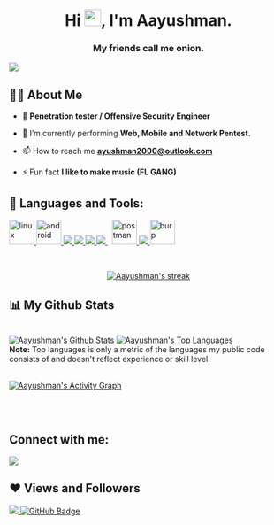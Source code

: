 <h1 align="center">Hi <img src="https://raw.githubusercontent.com/MartinHeinz/MartinHeinz/master/wave.gif" width="30px">, I'm Aayushman. </h1>
<h3 align="center"> My friends call me onion.</h3>

![](https://komarev.com/ghpvc/?username=AayushmanThapaMagar)

## 🙋‍♂️ About Me

- 🔭 **Penetration tester / Offensive Security Engineer**

- 🌱 I’m currently performing **Web, Mobile and Network Pentest.**

- 📫 How to reach me **ayushman2000@outlook.com**

- ⚡ Fun fact **I like to make music (FL GANG)**

## 🚀 Languages and Tools:

<p align="left"> 
    <a href="https://kali.org/"> <img src="https://www.vectorlogo.zone/logos/linux/linux-icon.svg" alt="linux" width="45" height="45"/> </a>
    <a href="https://https://github.com/OWASP/owasp-mstg"> <img src="https://www.vectorlogo.zone/logos/android/android-tile.svg" alt="android" width="45" height="45"/> </a>
    <a href="https://www.python.org" target="_blank"> <img src="https://img.icons8.com/color/48/000000/python.png"/> </a>
    <a href="https://www.java.com" target="_blank"> <img src="https://img.icons8.com/color/48/000000/java-coffee-cup-logo.png"/> </a>
    <a href="https://developer.mozilla.org/en-US/docs/Web/JavaScript" target="_blank"> <img src="https://img.icons8.com/color/48/000000/javascript.png"/> </a> 
    <a style="padding-right:8px;" href="https://www.mysql.com/" target="_blank"> <img src="https://img.icons8.com/fluent/50/000000/mysql-logo.png"/> </a> 
    <a href="https://postman.com" target="_blank"> <img src="https://www.vectorlogo.zone/logos/getpostman/getpostman-icon.svg" alt="postman" width="45" height="45"/> </a> 
    <a href="https://firebase.google.com/" target="_blank"> <img src="https://img.icons8.com/color/48/000000/firebase.png"/> </a> 
    <a href="https://portswigger.net/burp/"> <img src="https://img.icons8.com/ios-filled/50/000000/burp-suite.png" alt="burp" height="45" width="45"/></a>
</p>

<!-- [![React Badge](https://img.shields.io/badge/-React-61DBFB?style=for-the-badge&labelColor=black&logo=react&logoColor=61DBFB)](#)  [![Javascript Badge](https://img.shields.io/badge/-Javascript-F0DB4F?style=for-the-badge&labelColor=black&logo=javascript&logoColor=F0DB4F)](#) [![Typescript Badge](https://img.shields.io/badge/-Typescript-007acc?style=for-the-badge&labelColor=black&logo=typescript&logoColor=007acc)](#) [![Nodejs Badge](https://img.shields.io/badge/-Nodejs-3C873A?style=for-the-badge&labelColor=black&logo=node.js&logoColor=3C873A)](#) [![GraphQL Badge](https://img.shields.io/badge/-GraphQl-e535ab?style=for-the-badge&labelColor=black&logo=node.js&logoColor=e535ab)](#) -->
<br/>

<p align="center">
    <a href="https://github.com/AayushmanThapaMagar/github-readme-streak-stats">
        <img title="🔥 Get streak stats for your profile at git.io/streak-stats" alt="Aayushman's streak" src="https://github-readme-streak-stats.herokuapp.com/?user=AayushmanThapaMagar&theme=black-ice&hide_border=true&stroke=0000&background=060A0CD0"/>
    </a>
</p>

## 📊 My Github Stats

  <br/>
    <a href="https://github.com/AayushmanThapaMagar/github-readme-stats"><img alt="Aayushman's Github Stats" src="https://github-readme-stats.vercel.app/api?username=AayushmanThapaMagar&show_icons=true&count_private=true&theme=react&hide_border=true&bg_color=0D1117" /></a>
  <a href="https://github.com/AayushmanThapaMagar/github-readme-stats"><img alt="Aayushman's Top Languages" src="https://github-readme-stats.vercel.app/api/top-langs/?username=AayushmanThapaMagar&langs_count=8&count_private=true&layout=compact&theme=react&hide_border=true&bg_color=0D1117" /></a>
  <br/>
  <b>Note:</b> Top languages is only a metric of the languages my public code consists of and doesn't reflect experience or skill level.


<br/>
<br/>

<a href="https://github.com/AayushmanThapaMagar/github-readme-activity-graph"><img alt="Aayushman's Activity Graph" src="https://activity-graph.herokuapp.com/graph?username=AayushmanThapaMagar&bg_color=0D1117&color=5BCDEC&line=5BCDEC&point=FFFFFF&hide_border=true" /></a>

<br/>
<br/>

## Connect with me:
<p align="left">

<a href = "[https://www.linkedin.com/in/AayushmanThapaMagar/](https://www.linkedin.com/in/aayushman-thapa-magar-0683961b8/)"><img src="https://img.icons8.com/fluent/48/000000/linkedin.png"/></a>

</p>

## ❤ Views and Followers
<a href="https://github.com/Meghna-DAS/github-profile-views-counter">
    <img src="https://komarev.com/ghpvc/?username=AayushmanThapaMagar">
</a>
<a href="https://github.com/AayushmanThapaMagar?tab=followers"><img src="https://img.shields.io/github/followers/AayushmanThapaMagar?label=Followers&style=social" alt="GitHub Badge"></a>
